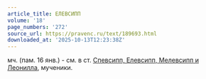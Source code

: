 ```yaml
---
article_title: ЕЛЕВСИПП
volume: '18'
page_numbers: '272'
source_url: https://pravenc.ru/text/189693.html
downloaded_at: '2025-10-13T12:23:38Z'
---
```


мч. (пам. 16 янв.) - см. в ст. [Спевсипп, Елевсипп, Мелевсипп и Леонилла](<https://pravenc.ru/text/Спевсипп  Елевсипп  Мелевсипп и Леонилла.html>), мученики.
